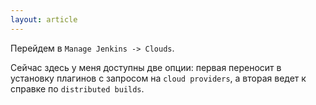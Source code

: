 ```yaml
---
layout: article
---
```

Перейдем в `Manage Jenkins -> Сlouds`.

Сейчас здесь у меня доступны две опции: первая переносит в установку плагинов с запросом на `cloud providers`, а вторая ведет к справке по `distributed builds`.
